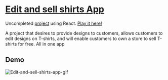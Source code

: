 # [Edit and sell shirts App](https://bom.so/eLzM7e)
Uncompleted [project](https://bom.so/eLzM7e) using React. [Play it here!](https://bom.so/eLzM7e)

A project that desires to provide designs to customers, allows customers to edit designs on T-shirts, and will enable customers to own a store to sell T-shirts for free. All in one app

## Demo
![Edit-and-sell-shirts-app-gif](https://media.giphy.com/media/WDeC70BdXncbNX4p4C/giphy.gif)
